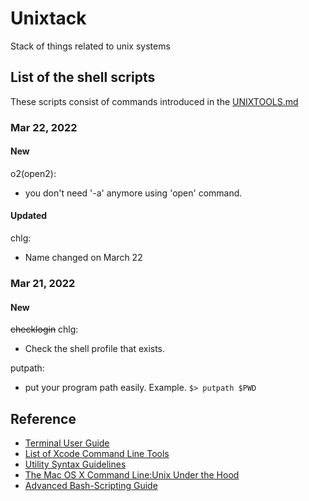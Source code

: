# Unixtack
Stack of things related to unix systems

## List of the shell scripts
These scripts consist of commands introduced in the [UNIXTOOLS.md](./UNIXTOOLS.md)

### Mar 22, 2022
#### New
o2(open2):
- you don't need '-a' anymore using 'open' command.

#### Updated
chlg:
- Name changed on March 22

### Mar 21, 2022
#### New
~~checklogin~~ chlg:
- Check the shell profile that exists.

putpath:
- put your program path easily. Example. `$> putpath $PWD`

## Reference
- [Terminal User Guide](https://support.apple.com/guide/terminal/welcome/mac)
- [List of Xcode Command Line Tools](https://mac.install.guide/commandlinetools/8.html)
- [Utility Syntax Guidelines](https://pubs.opengroup.org/onlinepubs/9699919799.2018edition/basedefs/V1_chap12.html#tag_12_02)
- [The Mac OS X Command Line:Unix Under the Hood](https://books.google.co.kr/books?id=N--YV7uyDI8C&q=os+x+%22terminal+app%22&pg=PA9&redir_esc=y#v=onepage&q&f=false)
- [Advanced Bash-Scripting Guide](https://tldp.org/LDP/abs/html/index.html)
